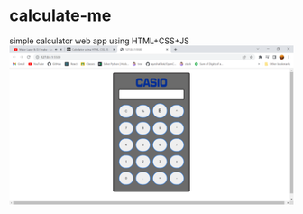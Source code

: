 # calculate-me
simple calculator web app using HTML+CSS+JS
<img src="127.0.0.1_5500 - Google Chrome 08-05-2022 17_19_53.png" >
